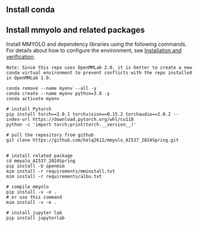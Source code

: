 ## Install conda


## Install mmyolo and related packages
Install MMYOLO and dependency libraries using the following commands.
For details about how to configure the environment, see [Installation and verification](https://mmyolo.readthedocs.io/en/latest/get_started/installation.html).
```{note}
Note: Since this repo uses OpenMMLab 2.0, it is better to create a new conda virtual environment to prevent conflicts with the repo installed in OpenMMLab 1.0.
```

```shell
conda remove --name myenv --all -y 
conda create --name myenv python=3.8 -y
conda activate myenv

# install Pytorch
pip install torch==2.0.1 torchvision==0.15.2 torchaudio==2.0.2 --index-url https://download.pytorch.org/whl/cu118
python -c 'import torch;print(torch.__version__)'

# pull the repository from github
git clone https://github.com/helq2612/mmyolo_AI537_2024Spring.git


# install related package
cd mmyolo_AI537_2024Spring
pip install -U openmim
mim install -r requirements/mminstall.txt
mim install -r requirements/albu.txt

# compile mmyolo
pip install -v -e .
# or use this command
mim install -v -e .

# install jupyter lab
pip install jupyterlab
```

